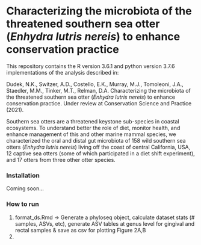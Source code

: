 # Characterizing the microbiota of the threatened southern sea otter (_Enhydra lutris nereis_) to enhance conservation practice

This repository contains the R version 3.6.1 and python version 3.7.6 implementations of the analysis described in:

Dudek, N.K., Switzer, A.D., Costello, E.K., Murray, M.J., Tomoleoni, J.A., Staedler, M.M., Tinker, M.T., Relman, D.A. Characterizing the microbiota of the threatened southern sea otter (_Enhydra lutris nereis_) to enhance conservation practice. Under review at Conservation Science and Practice (2021).

Southern sea otters are a threatened keystone sub-species in coastal ecosystems. To understand better the role of diet, monitor health, and enhance management of this and other marine mammal species, we characterized the oral and distal gut microbiota of 158 wild southern sea otters (_Enhydra lutris nereis_) living off the coast of central California, USA, 12 captive sea otters (some of which participated in a diet shift experiment), and 17 otters from three other otter species.

### Installation

Coming soon...

### How to run

1. format_ds.Rmd -> Generate a phyloseq object, calculate dataset stats (# samples, ASVs, etc), generate ASV tables at genus level for gingival and rectal samples & save as csv for plotting Figure 2A,B
2. 
